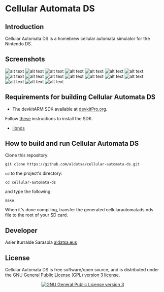 # Cellular Automata DS

## Introduction

Cellular Automata DS is a homebrew cellular automata simulator for the Nintendo DS.


## Screenshots

![alt text](https://raw.githubusercontent.com/aldatsa/cellular-automata-ds/gh-pages/img/screenshots/automata-selection.png "Automata selection menu")
![alt text](https://raw.githubusercontent.com/aldatsa/cellular-automata-ds/gh-pages/img/screenshots/elementary-cellular-automata-rule-101.png "Elementary cellular automata rule 101")
![alt text](https://raw.githubusercontent.com/aldatsa/cellular-automata-ds/gh-pages/img/screenshots/elementary-cellular-automata-rule-126-random.png "Elementary cellular automata rule 126 random initial state")
![alt text](https://raw.githubusercontent.com/aldatsa/cellular-automata-ds/gh-pages/img/screenshots/langton-ant.png "Langton's ant")
![alt text](https://raw.githubusercontent.com/aldatsa/cellular-automata-ds/gh-pages/img/screenshots/langton-hexagonal-ant.png "Langton's hexagonal ant")
![alt text](https://raw.githubusercontent.com/aldatsa/cellular-automata-ds/gh-pages/img/screenshots/boolean-automata-von-neumann-neighborhood.png "Boolean automata Von Neumann neighborhood")
![alt text](https://raw.githubusercontent.com/aldatsa/cellular-automata-ds/gh-pages/img/screenshots/boolean-automata-moore-neighborhood.png "Boolean automata Moore neighborhood")
![alt text](https://raw.githubusercontent.com/aldatsa/cellular-automata-ds/gh-pages/img/screenshots/boolean-hexagonal-automata.png "Boolean hexagonal automata")
![alt text](https://raw.githubusercontent.com/aldatsa/cellular-automata-ds/gh-pages/img/screenshots/boolean-triangular-automata.png "Boolean triangular automata Von Neumann neighborhood")
![alt text](https://raw.githubusercontent.com/aldatsa/cellular-automata-ds/gh-pages/img/screenshots/boolean-triangular-automata-moore-neighborhood.png "Boolean triangular automata Moore neighborhood")
![alt text](https://raw.githubusercontent.com/aldatsa/cellular-automata-ds/gh-pages/img/screenshots/conway-game-of-life.png "Conway's game of life")
![alt text](https://raw.githubusercontent.com/aldatsa/cellular-automata-ds/gh-pages/img/screenshots/munching-squares.png "Munching squares")
![alt text](https://raw.githubusercontent.com/aldatsa/cellular-automata-ds/gh-pages/img/screenshots/BML-traffic-model.png "BML traffic model")
![alt text](https://raw.githubusercontent.com/aldatsa/cellular-automata-ds/gh-pages/img/screenshots/cyclic-cellular-automata.png "Cyclic cellular automata")
![alt text](https://raw.githubusercontent.com/aldatsa/cellular-automata-ds/gh-pages/img/screenshots/stepping-stone.png "Stepping stone")
![alt text](https://raw.githubusercontent.com/aldatsa/cellular-automata-ds/gh-pages/img/screenshots/color-selection-menu.png "Color selection menu")
![alt text](https://raw.githubusercontent.com/aldatsa/cellular-automata-ds/gh-pages/img/screenshots/language-selection.png "Language selection menu")

## Requirements for building Cellular Automata DS

* The devkitARM SDK available at [devkitPro.org](http://devkitpro.org).

Follow [these](http://devkitpro.org/wiki/Getting_Started/devkitARM) instructions to install the SDK.

* [libnds](http://libnds.devkitpro.org/)


## How to build and run Cellular Automata DS

Clone this repository:

    git clone https://github.com/aldatsa/cellular-automata-ds.git

`cd` to the project's directory:

    cd cellular-automata-ds

and type the following:

    make

When it's done compiling, transfer the generated cellularautomatads.nds file to the root of your SD card.

## Developer

Asier Iturralde Sarasola [aldatsa.eus](http://aldatsa.eus)

## License

Cellular Automata DS is free software/open source, and is distributed under the [GNU General Public License (GPL) version 3 license](http://www.gnu.org/licenses/gpl.html).

<center><a class="license" rel="license" href="http://www.gnu.org/licenses/gpl.html"><img alt="GNU General Public License version 3" style="border-width:0" src="https://raw.githubusercontent.com/aldatsa/cellular-automata-ds/gh-pages/img/GPLv3_Logo.svg.png" /></a></center>
